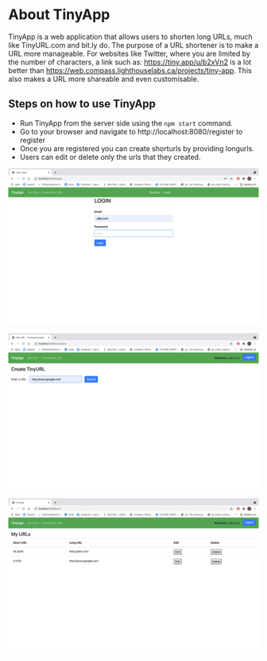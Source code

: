 # About TinyApp

TinyApp is a web application that allows users to shorten long URLs, much like TinyURL.com and bit.ly do. The purpose of a URL shortener is to make a URL more manageable. For websites like Twitter, where you are limited by the number of characters, a link such as: https://tiny.app/u/b2xVn2 is a lot better than https://web.compass.lighthouselabs.ca/projects/tiny-app. This also makes a URL more shareable and even customisable.

## Steps on how to use TinyApp

- Run TinyApp from the server side using the `npm start` command.
- Go to your browser and navigate to http://localhost:8080/register to register
- Once you are registered you can create shorturls by providing longurls.
- Users can edit or delete only the urls that they created.



![The Login page](./images/Login.png)

![New Urls](./images/new_Urls.png)

![Show Urls](./images/my_Urls.png)


 


